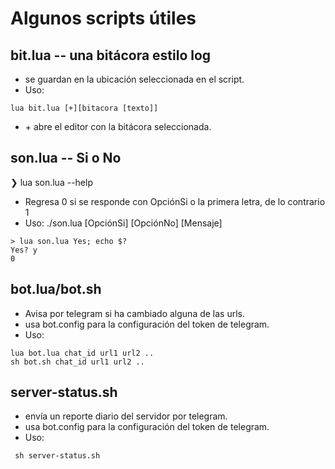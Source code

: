 # Algunos scripts útiles

## bit.lua -- una bitácora estilo log
 - se guardan en la ubicación seleccionada en el script.
 - Uso:
```
lua bit.lua [+][bitacora [texto]] 
```
 - \+ abre el editor con la bitácora seleccionada.

## son.lua -- Si o No 
❯ lua son.lua --help
- Regresa 0 si se responde con OpciónSi o la primera letra, de lo contrario 1
- Uso: ./son.lua [OpciónSi] [OpciónNo] [Mensaje]
```
> lua son.lua Yes; echo $?
Yes? y
0
```
## bot.lua/bot.sh  
 - Avisa por telegram si ha cambiado alguna de las urls.
- usa bot.config para la configuración del token de telegram.
 - Uso:
 ```
lua bot.lua chat_id url1 url2 ..
sh bot.sh chat_id url1 url2 ..
```
## server-status.sh
- envía un reporte diario del servidor por telegram.
- usa bot.config para la configuración del token de telegram.
- Uso:
```
 sh server-status.sh
```
 
